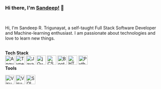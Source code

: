 ### Hi there, I'm [Sandeep!](https://github.com/sandyaveas) 👋

<br />

Hi, I'm Sandeep R. Trigunayat, a self-taught Full Stack Software Developer and Machine-learning enthusiast. I am passionate about technologies and love to learn new things.

<br />
<b>Tech Stack</b>

<br />
<a href="https://angular.io/" title="Angular" rel="nofollow"><img src="https://github.com/get-icon/geticon/raw/master/icons/angular-icon.svg" alt="Angular" width="30px" height="30px" style="max-width:100%;"></a>
<a href="https://www.typescriptlang.org/" title="Typescript" rel="nofollow">  <img src="https://github.com/get-icon/geticon/raw/master/icons/typescript-icon.svg" alt="Typescript" width="30px" height="30px" style="max-width:100%;"></a>
<a href="https://developer.mozilla.org/en-US/docs/Web/JavaScript" title="JavaScript" rel="nofollow"><img src="https://github.com/get-icon/geticon/raw/master/icons/javascript.svg" alt="JavaScript" width="30px" height="30px" style="max-width:100%;"></a>
<a href="https://jquery.com/" title="jQuery" rel="nofollow"><img src="https://github.com/get-icon/geticon/raw/master/icons/jquery-icon.svg" alt="jQuery" width="30px" height="30px" style="max-width:100%;"></a>
<a href="https://www.w3.org/TR/CSS/" title="CSS3" rel="nofollow"><img src="https://github.com/get-icon/geticon/raw/master/icons/css-3.svg" alt="CSS3" width="30px" height="30px" style="max-width:100%;"></a>
<a href="https://getbootstrap.com/" title="Bootstrap" rel="nofollow"><img src="https://github.com/get-icon/geticon/raw/master/icons/bootstrap.svg" alt="Bootstrap" width="30px" height="30px" style="max-width:100%;"></a>
<a href="https://www.w3.org/TR/html5/" title="HTML5" rel="nofollow"><img src="https://github.com/get-icon/geticon/raw/master/icons/html-5.svg" alt="HTML5" width="30px" height="30px" style="max-width:100%;"></a>
<a href="https://www.python.org/" title="Python" rel="nofollow"><img src="https://github.com/get-icon/geticon/raw/master/icons/python.svg" alt="Python" width="30px" height="30px" style="max-width:100%;"></a>


<br/>
<b>Tools</b>
<br/>

<a href="https://visualstudio.microsoft.com/vs" title="Visual Studio" rel="nofollow"><img src="https://img.icons8.com/color/2x/visual-studio-2019.png" alt="Visual Studio" width="30px" height="30px" style="max-width:100%;"></a>
<a href="https://code.visualstudio.com/" title="Visual Studio Code" rel="nofollow"><img src="https://img.icons8.com/fluent/2x/visual-studio-code-2019.png" alt="Visual Studio Code" width="30px" height="30px" style="max-width:100%;"></a>
<a href="https://www.microsoft.com/en-in/sql-server/sql-server-2019" title="SQL Server" rel="nofollow"><img src="https://img.icons8.com/color/2x/microsoft-sql-server.png" alt="SQL Server" width="30px" height="30px" style="max-width:100%;"></a>

